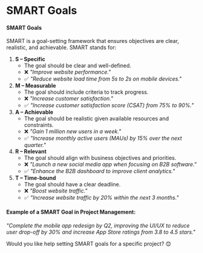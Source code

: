 # SMART Goals

#### **SMART Goals**

SMART is a goal-setting framework that ensures objectives are clear, realistic, and achievable. SMART stands for:

1. **S – Specific**
   * The goal should be clear and well-defined.
   * ❌ _"Improve website performance."_
   * ✅ _"Reduce website load time from 5s to 2s on mobile devices."_
2. **M – Measurable**
   * The goal should include criteria to track progress.
   * ❌ _"Increase customer satisfaction."_
   * ✅ _"Increase customer satisfaction score (CSAT) from 75% to 90%."_
3. **A – Achievable**
   * The goal should be realistic given available resources and constraints.
   * ❌ _"Gain 1 million new users in a week."_
   * ✅ _"Increase monthly active users (MAUs) by 15% over the next quarter."_
4. **R – Relevant**
   * The goal should align with business objectives and priorities.
   * ❌ _"Launch a new social media app when focusing on B2B software."_
   * ✅ _"Enhance the B2B dashboard to improve client analytics."_
5. **T – Time-bound**
   * The goal should have a clear deadline.
   * ❌ _"Boost website traffic."_
   * ✅ _"Increase website traffic by 20% within the next 3 months."_

#### **Example of a SMART Goal in Project Management:**

_"Complete the mobile app redesign by Q2, improving the UI/UX to reduce user drop-off by 30% and increase App Store ratings from 3.8 to 4.5 stars."_

Would you like help setting SMART goals for a specific project? 😊
